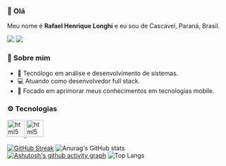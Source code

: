 ### 👋 Olá

Meu nome é <strong>Rafael Henrique Longhi</strong> e eu sou de Cascavel, Paraná, Brasil.

<p align="left">
  <a target='_blank' href="https://linkedin.com/in/rhlonghi30" alt="LinkedIn"><img src="https://img.shields.io/badge/LinkedIn-0077B5?style=for-the-badge&logo=linkedin&logoColor=white" /></a>
  <a target='_blank' href="https://instagram.com/rhlonghi30/" alt="Instagram"><img src="https://img.shields.io/badge/Instagram-E4405F?style=for-the-badge&logo=instagram&logoColor=white" /></a>
</p>

### 🫡 Sobre mim

- 📖 Tecnólogo em análise e desenvolvimento de sistemas.
- 💻 Atuando como desenvolvedor full stack.
- 🎯 Focado em aprimorar meus conhecimentos em tecnologias mobile.

### ⚙️ Tecnologias

<p align="left">
  <a href="https://developer.mozilla.org/pt-BR/docs/Web/HTML" target="_blank" rel="noreferrer">
    <img src="https://www.svgrepo.com/show/349402/html5.svg" alt="html5" width="40" height="40"/>
  </a>
  <a href="https://developer.mozilla.org/pt-BR/docs/Web/HTML" target="_blank" rel="noreferrer">
    <img src="https://www.svgrepo.com/show/349330/css3.svg" alt="html5" width="40" height="40"/>
  </a>
</p>



[![GitHub Streak](https://streak-stats.demolab.com?user=rhlonghi30&hide_border=true&border_radius=0&locale=pt_BR&card_width=404&sideLabels=E17357&ring=E17357&fire=E34C26&currStreakNum=FFFFFF&currStreakLabel=E34C26&sideNums=DBDBDB&dates=AAAAAA&stroke=152D16&background=161B22)](https://git.io/streak-stats)
![Anurag's GitHub stats](https://github-readme-stats.vercel.app/api?username=rhlonghi30&show_icons=true&title_color=AAAAAA&text_color=AAAAAA&icon_color=008F11&bg_color=161B22&hide_border=true&locale=pt-br&border_radius=0&card_width=437&rank_icon=github&include_all_commits=true&custom_title=Estatísticas&text_bold=false&ring_color=00FF00&layout=)
[![Ashutosh's github activity graph](https://github-readme-activity-graph.vercel.app/graph?username=rhlonghi30&bg_color=161B22&color=AAAAAA&line=1051E8&point=25517C&area_color=2F81F7&area=true&hide_border=true&custom_title=Gráfico%20de%20Contribuições&height=293)](https://github.com/ashutosh00710/github-readme-activity-graph)
![Top Langs](https://github-readme-stats.vercel.app/api/top-langs/?username=rhlonghi30&title_color=AAAAAA&text_color=AAAAAA&bg_color=161B22&hide_border=true&locale=pt-br&border_radius=0&card_width=1012&icon_color=ff00ff)
